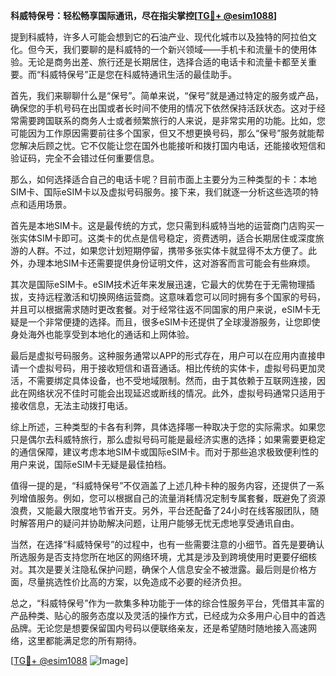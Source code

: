 **科威特保号：轻松畅享国际通讯，尽在指尖掌控[[TG💪+ @esim1088](https://t.me/s/esim1088)]**

提到科威特，许多人可能会想到它的石油产业、现代化城市以及独特的阿拉伯文化。但今天，我们要聊的是科威特的一个新兴领域——手机卡和流量卡的使用体验。无论是商务出差、旅行还是长期居住，选择合适的电话卡和流量卡都至关重要。而“科威特保号”正是您在科威特通讯生活的最佳助手。

首先，我们来聊聊什么是“保号”。简单来说，“保号”就是通过特定的服务或产品，确保您的手机号码在出国或者长时间不使用的情况下依然保持活跃状态。这对于经常需要跨国联系的商务人士或者频繁旅行的人来说，是非常实用的功能。比如，您可能因为工作原因需要前往多个国家，但又不想更换号码，那么“保号”服务就能帮您解决后顾之忧。它不仅能让您在国外也能接听和拨打国内电话，还能接收短信和验证码，完全不会错过任何重要信息。

那么，如何选择适合自己的电话卡呢？目前市面上主要分为三种类型的卡：本地SIM卡、国际eSIM卡以及虚拟号码服务。接下来，我们就逐一分析这些选项的特点和适用场景。

首先是本地SIM卡。这是最传统的方式，您只需到科威特当地的运营商门店购买一张实体SIM卡即可。这类卡的优点是信号稳定，资费透明，适合长期居住或深度旅游的人群。不过，如果您计划短期停留，携带多张实体卡就显得不太方便了。此外，办理本地SIM卡还需要提供身份证明文件，这对游客而言可能会有些麻烦。

其次是国际eSIM卡。eSIM技术近年来发展迅速，它最大的优势在于无需物理插拔，支持远程激活和切换网络运营商。这意味着您可以同时拥有多个国家的号码，并且可以根据需求随时更改套餐。对于经常往返不同国家的用户来说，eSIM卡无疑是一个非常便捷的选择。而且，很多eSIM卡还提供了全球漫游服务，让您即使身处海外也能享受到本地化的通话和上网体验。

最后是虚拟号码服务。这种服务通常以APP的形式存在，用户可以在应用内直接申请一个虚拟号码，用于接收短信和语音通话。相比传统的实体卡，虚拟号码更加灵活，不需要绑定具体设备，也不受地域限制。然而，由于其依赖于互联网连接，因此在网络状况不佳时可能会出现延迟或断线的情况。此外，虚拟号码通常只适用于接收信息，无法主动拨打电话。

综上所述，三种类型的卡各有利弊，具体选择哪一种取决于您的实际需求。如果您只是偶尔去科威特旅行，那么虚拟号码可能是最经济实惠的选择；如果需要更稳定的通信保障，建议考虑本地SIM卡或国际eSIM卡。而对于那些追求极致便利性的用户来说，国际eSIM卡无疑是最佳拍档。

值得一提的是，“科威特保号”不仅涵盖了上述几种卡种的服务内容，还提供了一系列增值服务。例如，您可以根据自己的流量消耗情况定制专属套餐，既避免了资源浪费，又能最大限度地节省开支。另外，平台还配备了24小时在线客服团队，随时解答用户的疑问并协助解决问题，让用户能够无忧无虑地享受通讯自由。

当然，在选择“科威特保号”的过程中，也有一些需要注意的小细节。首先是要确认所选服务是否支持您所在地区的网络环境，尤其是涉及到跨境使用时更要仔细核对。其次是要关注隐私保护问题，确保个人信息安全不被泄露。最后则是价格方面，尽量挑选性价比高的方案，以免造成不必要的经济负担。

总之，“科威特保号”作为一款集多种功能于一体的综合性服务平台，凭借其丰富的产品种类、贴心的服务态度以及灵活的操作方式，已经成为众多用户心目中的首选品牌。无论您是想要保留国内号码以便联络亲友，还是希望随时随地接入高速网络，这里都能满足您的所有期待。

[[TG💪+ @esim1088](https://t.me/s/esim1088) ![Image](https://i.postimg.cc/4NQfJmqS/Snipaste-2025-05-13-00-14-12.png)]